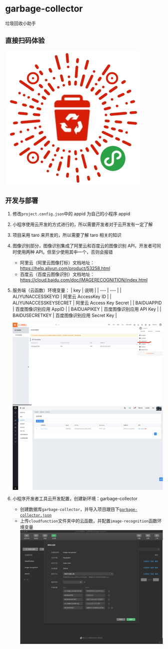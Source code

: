 # garbage-collector

垃圾回收小助手

## 直接扫码体验

![垃圾回收小助手](./qrcode.jpg)

## 开发与部署

1. 修改`project.config.json`中的 appid 为自己的小程序 appid
2. 小程序使用云开发的方式进行的，所以需要开发者对于云开发有一定了解
3. 项目采用 taro 来开发的，所以需要了解 taro 相关的知识
4. 图像识别部分，图像识别集成了阿里云和百度云的图像识别 API，开发者可同时使用两种 API。但至少使用其中一个，否则会报错
   - 阿里云（阿里云图像打标）文档地址：https://help.aliyun.com/product/53258.html
   - 百度云（百度云图像识别）文档地址：https://cloud.baidu.com/doc/IMAGERECOGNITION/index.html
5. 服务端（云函数）环境变量：
   | key | 说明 |
   | --- | --- |
   | ALIYUNACCESSKEYID | 阿里云 AccessKey ID |
   | ALIYUNACCESSKEYSECRET | 阿里云 Access Key Secret |
   | BAIDUAPPID | 百度图像识别应用 AppID |
   | BAIDUAPIKEY | 百度图像识别应用 API Key |
   | BAIDUSECRETKEY | 百度图像识别应用 Secret Key |

   ![阿里云](./aliyun.jpg)
   ![百度云](./baidu.jpg)

6. 小程序开发者工具云开发配置，创建新环境：garbage-collector
   - 创建数据库`garbage-collector`，并导入项目跟目下[`garbage-collector.json`](./garbage-collector.json)
   - 上传`cloudfunction`文件夹中的云函数，并配置`image-recognition`函数环境变量
     ![云函数配置image-recognition](./image-recognition.jpg)
